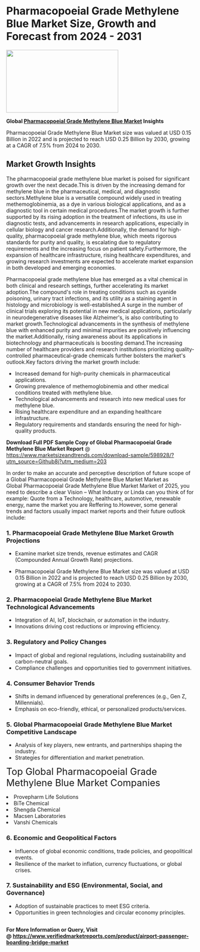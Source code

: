 <H1>Pharmacopoeial Grade Methylene Blue Market Size, Growth and Forecast from 2024 - 2031</H1><img class="aligncenter size-medium wp-image-584254" src="https://thirdeyenews.in/wp-content/uploads/2024/09/Global-Market-Research-300x168.jpeg" alt="" width="300" height="168" /><p><strong>Global&nbsp;<a href="https://www.marketsizeandtrends.com/download-sample/598928/?utm_source=Github8j?utm_medium=203">Pharmacopoeial Grade Methylene Blue Market</a> Insights</strong></p><p>Pharmacopoeial Grade Methylene Blue Market size was valued at USD 0.15 Billion in 2022 and is projected to reach USD 0.25 Billion by 2030, growing at a CAGR of 7.5% from 2024 to 2030.</p><p><h2>Market Growth Insights</h2> <p>The pharmacopoeial grade methylene blue market is poised for significant growth over the next decade.This is driven by the increasing demand for methylene blue in the pharmaceutical, medical, and diagnostic sectors.Methylene blue is a versatile compound widely used in treating methemoglobinemia, as a dye in various biological applications, and as a diagnostic tool in certain medical procedures.The market growth is further supported by its rising adoption in the treatment of infections, its use in diagnostic tests, and advancements in research applications, especially in cellular biology and cancer research.Additionally, the demand for high-quality, pharmacopoeial grade methylene blue, which meets rigorous standards for purity and quality, is escalating due to regulatory requirements and the increasing focus on patient safety.Furthermore, the expansion of healthcare infrastructure, rising healthcare expenditures, and growing research investments are expected to accelerate market expansion in both developed and emerging economies.</p> <p>Pharmacopoeial grade methylene blue has emerged as a vital chemical in both clinical and research settings, further accelerating its market adoption.The compound's role in treating conditions such as cyanide poisoning, urinary tract infections, and its utility as a staining agent in histology and microbiology is well-established.A surge in the number of clinical trials exploring its potential in new medical applications, particularly in neurodegenerative diseases like Alzheimer's, is also contributing to market growth.Technological advancements in the synthesis of methylene blue with enhanced purity and minimal impurities are positively influencing the market.Additionally, rising awareness about its applications in biotechnology and pharmaceuticals is boosting demand.The increasing number of healthcare providers and research institutions prioritizing quality-controlled pharmaceutical-grade chemicals further bolsters the market's outlook.Key factors driving the market growth include: <ul> <li>Increased demand for high-purity chemicals in pharmaceutical applications.</li> <li>Growing prevalence of methemoglobinemia and other medical conditions treated with methylene blue.</li> <li>Technological advancements and research into new medical uses for methylene blue.</li> <li>Rising healthcare expenditure and an expanding healthcare infrastructure.</li> <li>Regulatory requirements and standards ensuring the need for high-quality products.</li> </ul> <p><span class=""><strong>Download Full PDF Sample Copy of Global Pharmacopoeial Grade Methylene Blue Market Report</strong> @ <a href="https://www.marketsizeandtrends.com/download-sample/598928/?utm_source=Github8j?utm_medium=203" target="_blank">https://www.marketsizeandtrends.com/download-sample/598928/?utm_source=Github8j?utm_medium=203</a></span></p><p>In order to make an accurate and perceptive description of future scope of a Global&nbsp;Pharmacopoeial Grade Methylene Blue Market Market as Global&nbsp;Pharmacopoeial Grade Methylene Blue Market Market of 2025, you need to describe a clear Vision &ndash; What Industry or Linda can you think of for example: Quote from a Technology, healthcare, automotive, renewable energy, name the market you are Reffering to.However, some general trends and factors usually impact market reports and their future outlook include:</p><h3>1.&nbsp;<strong>Pharmacopoeial Grade Methylene Blue Market Growth Projections</strong></h3><ul><li>Examine market size trends, revenue estimates and CAGR (Compounded Annual Growth Rate) projections.</li><li><p>Pharmacopoeial Grade Methylene Blue Market size was valued at USD 0.15 Billion in 2022 and is projected to reach USD 0.25 Billion by 2030, growing at a CAGR of 7.5% from 2024 to 2030.</p></li></ul><h3>2.&nbsp;<strong>Pharmacopoeial Grade Methylene Blue Market Technological Advancements</strong></h3><ul><li>Integration of AI, IoT, blockchain, or automation in the industry.</li><li>Innovations driving cost reductions or improving efficiency.</li></ul><h3>3.&nbsp;<strong>Regulatory and Policy Changes</strong></h3><ul><li>Impact of global and regional regulations, including sustainability and carbon-neutral goals.</li><li>Compliance challenges and opportunities tied to government initiatives.</li></ul><h3>4.&nbsp;<strong>Consumer Behavior Trends</strong></h3><ul><li>Shifts in demand influenced by generational preferences (e.g., Gen Z, Millennials).</li><li>Emphasis on eco-friendly, ethical, or personalized products/services.</li></ul><h3>5.&nbsp;<strong>Global Pharmacopoeial Grade Methylene Blue Market Competitive Landscape</strong></h3><ul><li>Analysis of key players, new entrants, and partnerships shaping the industry.</li><li>Strategies for differentiation and market penetration.</li></ul><p data-pm-slice="1 1 []"><span style="color: inherit; font-family: inherit; font-size: 25px;">Top Global Pharmacopoeial Grade Methylene Blue Market Companies</span></p><div class="" data-test-id=""><p><li>Provepharm Life Solutions</li><li> BiTe Chemical</li><li> Shengda Chemical</li><li> Macsen Laboratories</li><li> Vanshi Chemicals</li></p></div><h3>6.&nbsp;<strong>Economic and Geopolitical Factors</strong></h3><ul><li>Influence of global economic conditions, trade policies, and geopolitical events.</li><li>Resilience of the market to inflation, currency fluctuations, or global crises.</li></ul><h3>7.&nbsp;<strong>Sustainability and ESG (Environmental, Social, and Governance)</strong></h3><ul><li>Adoption of sustainable practices to meet ESG criteria.</li><li>Opportunities in green technologies and circular economy principles.</li></ul><h2><strong style="font-size: 14px;">For More Information or Query, Visit @&nbsp;</strong><a style="background-color: #ffffff; font-size: 14px;" href="https://www.marketsizeandtrends.com/report/pharmacopoeial-grade-methylene-blue-market/" target="_blank">https://www.verifiedmarketreports.com/product/airport-passenger-boarding-bridge-market</a></h2>